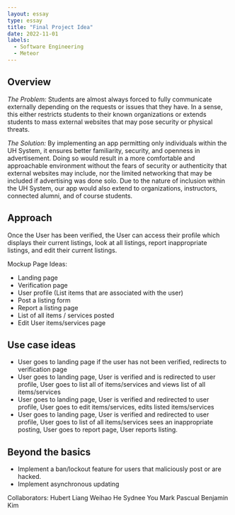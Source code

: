 ```yaml
---
layout: essay
type: essay
title: "Final Project Idea"
date: 2022-11-01
labels:
  - Software Engineering
  - Meteor
---
```


## Overview

*The Problem:* Students are almost always forced to fully communicate externally depending on the requests or issues that they have. In a sense, this either restricts students to their known organizations or extends students to mass external websites that may pose security or physical threats. 

*The Solution:* By implementing an app permitting only individuals within the UH System, it ensures better familiarity, security, and openness in advertisement. Doing so would result in a more comfortable and approachable environment without the fears of security or authenticity that external websites may include, nor the limited networking that may be included if advertising was done solo. Due to the nature of inclusion within the UH System, our app would also extend to organizations, instructors, connected alumni, and of course students.

## Approach

Once the User has been verified, the User can access their profile which displays their current listings, look at all listings, report inappropriate listings, and edit their current listings. 

Mockup Page Ideas:
- Landing page 
- Verification page
- User profile (List items that are associated with the user)
- Post a listing form 
- Report a listing page
- List of all items / services posted
- Edit User items/services page

## Use case ideas

- User goes to landing page if the user has not been verified, redirects to verification page
- User goes to landing page, User is verified and is redirected to user profile, User goes to list all of items/services and views list of all items/services
- User goes to landing page, User is verified and redirected to user profile, User goes to edit items/services, edits listed items/services
- User goes to landing page, User is verified and redirected to user profile, User goes to list of all items/services sees an inappropriate posting, User goes to report page, User reports listing. 

## Beyond the basics

- Implement a ban/lockout feature for users that maliciously post or are hacked.
- Implement asynchronous updating

Collaborators:
Hubert Liang
Weihao He 
Sydnee You
Mark Pascual
Benjamin Kim
